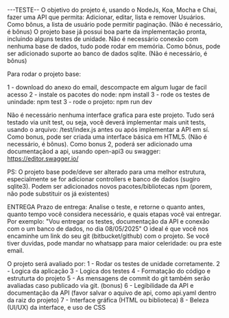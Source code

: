 ---TESTE--
O objetivo do projeto é, usando o NodeJs, Koa, Mocha e Chai, fazer uma API que permita:
Adicionar, editar, lista e remover Usuários.
Como bônus, a lista de usuário pode permitir paginação. (Não é necessário, é bônus)
O projeto base já possui boa parte da implementação pronta, incluindo alguns testes de unidade.
Não é necessário conexão com nenhuma base de dados, tudo pode rodar em memória.
Como bônus, pode ser adicionado suporte ao banco de dados sqlite. (Não é necessário, é bônus)

Para rodar o projeto base:

1 - download do anexo do email, descompacte em algum lugar de facil acesso
2 - instale os pacotes do node: npm install
3 - rode os testes de unindade: npm test
3 - rode o projeto: npm run dev

Não é necessário nenhuma interface grafica para este projeto. Tudo será testado via unit test, ou seja, você deverá implementar mais unit tests, usando o arquivo: /test/index.js antes ou após implementar a API em sí.
Como bonus, pode ser criada uma interface básica em HTML5. (Não é necessário, é bônus).
Como bonus 2, poderá ser adicionado uma documentaçãod a api, usando open-api3 ou swagger: https://editor.swagger.io/

PS: O projeto base pode/deve ser alterado para uma melhor estrutura, especialmente se for adicionar controllers e banco de dados (sugiro sqlite3).
Podem ser adicionados novos pacotes/bibliotecas npm (porem, não pode substituir os já existentes)

ENTREGA
Prazo de entrega: Analise o teste, e retorne o quanto antes, quanto tempo você considera necessário, e quais etapas você vai entregar.
Por exemplo: "Vou entregar os testes, documentação da API e conexão com o um banco de dados, no dia 08/05/2025"
O ideal é que você nos encaminhe um link do seu git (bitbucket/github) com o projeto.
Se você tiver duvidas, pode mandar no whatsapp para maior celeridade: ou pra este email.

O projeto será avaliado por:
1 - Rodar os testes de unidade corretamente.
2 - Logica da aplicação
3 - Logica dos testes
4 - Formatação do código e estruturta do projeto
5 - As mensagens de commit do git também serão avaliadas caso publicado via git. (bonus)
6 - Legibilidade da API e documentação da API (favor salvar o aquivo de api, como api.yaml dentro da raiz do projeto)
7 - Interface gráfica (HTML ou biblioteca)
8 - Beleza (UI/UX) da interface, e uso de CSS
